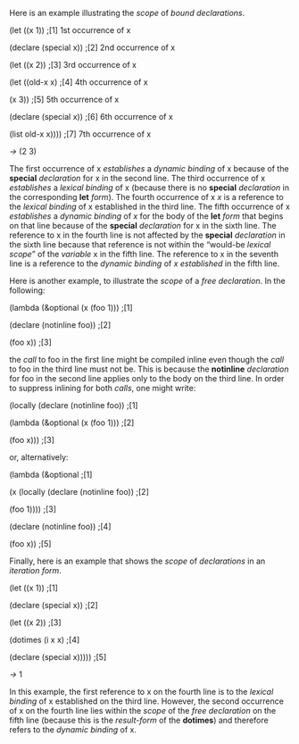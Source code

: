  



Here is an example illustrating the *scope* of *bound declarations*. 



(let ((x 1)) ;[1] 1st occurrence of x 



(declare (special x)) ;[2] 2nd occurrence of x 



(let ((x 2)) ;[3] 3rd occurrence of x 



(let ((old-x x) ;[4] 4th occurrence of x 



(x 3)) ;[5] 5th occurrence of x 



(declare (special x)) ;[6] 6th occurrence of x 



(list old-x x)))) ;[7] 7th occurrence of x 



*→* (2 3) 



The first occurrence of x *establishes* a *dynamic binding* of x because of the **special** *declaration* for x in the second line. The third occurrence of x *establishes* a *lexical binding* of x (because there is no **special** *declaration* in the corresponding **let** *form*). The fourth occurrence of x *x* is a reference to the *lexical binding* of x established in the third line. The fifth occurrence of x *establishes* a *dynamic binding* of *x* for the body of the **let** *form* that begins on that line because of the **special** *declaration* for x in the sixth line. The reference to x in the fourth line is not affected by the **special** *declaration* in the sixth line because that reference is not within the “would-be *lexical scope*” of the *variable* x in the fifth line. The reference to x in the seventh line is a reference to the *dynamic binding* of *x established* in the fifth line. 



Here is another example, to illustrate the *scope* of a *free declaration*. In the following: 



(lambda (&amp;optional (x (foo 1))) ;[1] 



(declare (notinline foo)) ;[2] 



(foo x)) ;[3] 



the *call* to foo in the first line might be compiled inline even though the *call* to foo in the third line must not be. This is because the **notinline** *declaration* for foo in the second line applies only to the body on the third line. In order to suppress inlining for both *calls*, one might write: 



(locally (declare (notinline foo)) ;[1] 



(lambda (&amp;optional (x (foo 1))) ;[2] 



(foo x))) ;[3] 



or, alternatively: 



(lambda (&amp;optional ;[1] 



(x (locally (declare (notinline foo)) ;[2] 



(foo 1)))) ;[3] 



(declare (notinline foo)) ;[4] 



(foo x)) ;[5] 



Finally, here is an example that shows the *scope* of *declarations* in an *iteration form*. 



(let ((x 1)) ;[1] 



(declare (special x)) ;[2]  







(let ((x 2)) ;[3] 



(dotimes (i x x) ;[4] 



(declare (special x))))) ;[5] 



*→* 1 



In this example, the first reference to x on the fourth line is to the *lexical binding* of x established on the third line. However, the second occurrence of x on the fourth line lies within the *scope* of the *free declaration* on the fifth line (because this is the *result-form* of the **dotimes**) and therefore refers to the *dynamic binding* of x.  







